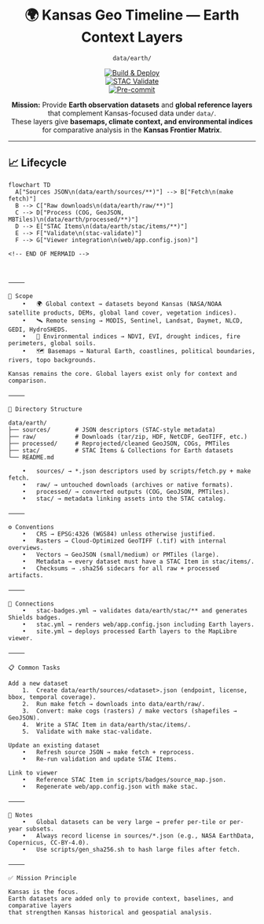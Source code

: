 <div align="center">

# 🌍 Kansas Geo Timeline — Earth Context Layers  
`data/earth/`

[![Build & Deploy](https://github.com/bartytime4life/Kansas-Frontier-Matrix/actions/workflows/site.yml/badge.svg)](../../.github/workflows/site.yml)  
[![STAC Validate](https://github.com/bartytime4life/Kansas-Frontier-Matrix/actions/workflows/stac-badges.yml/badge.svg)](../../.github/workflows/stac-badges.yml)  
[![Pre-commit](https://github.com/bartytime4life/Kansas-Frontier-Matrix/actions/workflows/pre-commit.yml/badge.svg)](../../.pre-commit-config.yaml)

**Mission:** Provide **Earth observation datasets** and **global reference layers**  
that complement Kansas-focused data under `data/`.  
These layers give **basemaps, climate context, and environmental indices**  
for comparative analysis in the **Kansas Frontier Matrix**.  

</div>

---

## 📈 Lifecycle

```mermaid
flowchart TD
  A["Sources JSON\n(data/earth/sources/**)"] --> B["Fetch\n(make fetch)"]
  B --> C["Raw downloads\n(data/earth/raw/**)"]
  C --> D["Process (COG, GeoJSON, MBTiles)\n(data/earth/processed/**)"]
  D --> E["STAC Items\n(data/earth/stac/items/**)"]
  E --> F["Validate\n(stac-validate)"]
  F --> G["Viewer integration\n(web/app.config.json)"]

<!-- END OF MERMAID -->



⸻

🧭 Scope
	•	🌍 Global context → datasets beyond Kansas (NASA/NOAA satellite products, DEMs, global land cover, vegetation indices).
	•	🛰️ Remote sensing → MODIS, Sentinel, Landsat, Daymet, NLCD, GEDI, HydroSHEDS.
	•	🌱 Environmental indices → NDVI, EVI, drought indices, fire perimeters, global soils.
	•	🗺️ Basemaps → Natural Earth, coastlines, political boundaries, rivers, topo backgrounds.

Kansas remains the core. Global layers exist only for context and comparison.

⸻

📂 Directory Structure

data/earth/
├── sources/       # JSON descriptors (STAC-style metadata)
├── raw/           # Downloads (tar/zip, HDF, NetCDF, GeoTIFF, etc.)
├── processed/     # Reprojected/cleaned GeoJSON, COGs, PMTiles
├── stac/          # STAC Items & Collections for Earth datasets
└── README.md

	•	sources/ → *.json descriptors used by scripts/fetch.py + make fetch.
	•	raw/ → untouched downloads (archives or native formats).
	•	processed/ → converted outputs (COG, GeoJSON, PMTiles).
	•	stac/ → metadata linking assets into the STAC catalog.

⸻

⚙️ Conventions
	•	CRS → EPSG:4326 (WGS84) unless otherwise justified.
	•	Rasters → Cloud-Optimized GeoTIFF (.tif) with internal overviews.
	•	Vectors → GeoJSON (small/medium) or PMTiles (large).
	•	Metadata → every dataset must have a STAC Item in stac/items/.
	•	Checksums → .sha256 sidecars for all raw + processed artifacts.

⸻

🔗 Connections
	•	stac-badges.yml → validates data/earth/stac/** and generates Shields badges.
	•	stac.yml → renders web/app.config.json including Earth layers.
	•	site.yml → deploys processed Earth layers to the MapLibre viewer.

⸻

📋 Common Tasks

Add a new dataset
	1.	Create data/earth/sources/<dataset>.json (endpoint, license, bbox, temporal coverage).
	2.	Run make fetch → downloads into data/earth/raw/.
	3.	Convert: make cogs (rasters) / make vectors (shapefiles → GeoJSON).
	4.	Write a STAC Item in data/earth/stac/items/.
	5.	Validate with make stac-validate.

Update an existing dataset
	•	Refresh source JSON → make fetch + reprocess.
	•	Re-run validation and update STAC Items.

Link to viewer
	•	Reference STAC Item in scripts/badges/source_map.json.
	•	Regenerate web/app.config.json with make stac.

⸻

📝 Notes
	•	Global datasets can be very large → prefer per-tile or per-year subsets.
	•	Always record license in sources/*.json (e.g., NASA EarthData, Copernicus, CC-BY-4.0).
	•	Use scripts/gen_sha256.sh to hash large files after fetch.

⸻

✅ Mission Principle

Kansas is the focus.
Earth datasets are added only to provide context, baselines, and comparative layers
that strengthen Kansas historical and geospatial analysis.